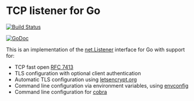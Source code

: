 # TCP listener for Go

[![Build Status](https://secure.travis-ci.org/fiorix/go-listener.png)](http://travis-ci.org/fiorix/go-listener)

[![GoDoc](https://godoc.org/github.com/fiorix/go-listener?status.svg)](https://godoc.org/github.com/fiorix/go-listener)

This is an implementation of the [net.Listener](https://golang.org/pkg/net/#Listener) interface for Go with support for:

* TCP fast open [RFC 7413](https://tools.ietf.org/html/rfc7413)
* TLS configuration with optional client authentication
* Automatic TLS configuration using [letsencrypt.org](https://letsencrypt.org)
* Command line configuration via environment variables, using [envconfig](github.com/kelseyhightower/envconfig)
* Command line configuration for [cobra](https://github.com/spf13/cobra)
